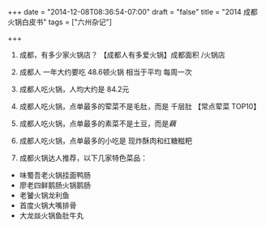 +++
date = "2014-12-08T08:36:54-07:00"
draft = "false"
title = "2014 成都火锅白皮书"
tags = ["六州杂记"]

+++
1. 成都，有多少家火锅店？
【成都人有多爱火锅】成都面积 /火锅店

2. 成都人 一年大约要吃 48.6顿火锅
相当于平均 每周一次

3. 成都人吃火锅，人均大约是 84.2元

4. 成都人吃火锅，点单最多的荤菜不是毛肚，而是 千层肚
【常点荤菜 TOP10】 

5. 成都人吃火锅，点单最多的素菜不是土豆，而是*藕*

6. 成都人吃火锅，点单最多的小吃是 现炸酥肉和红糖糍粑
 
7. 成都火锅达人推荐，以下几家特色菜品：
 + 味蜀吾老火锅挂面鸭肠
 + 廖老四鲜鹅肠火锅鹅肠
 + 老饕火锅龙利鱼
 + 首度火锅大嘴排骨
 + 大龙燚火锅鱼肚牛丸